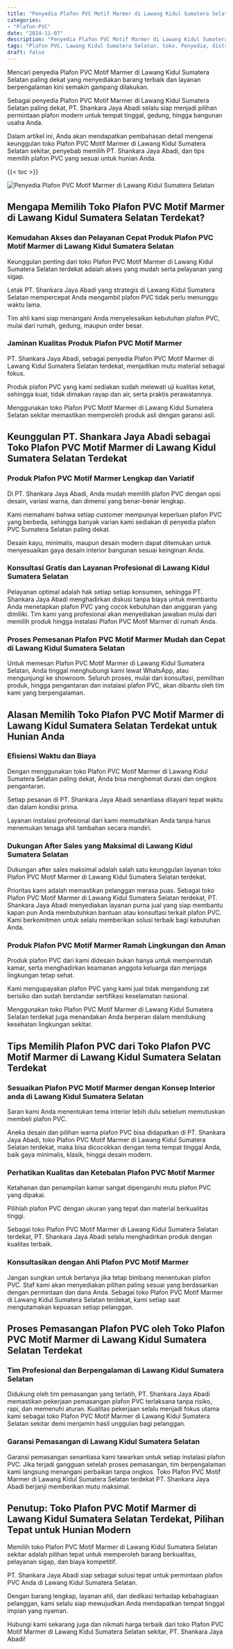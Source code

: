```yaml
---
title: "Penyedia Plafon PVC Motif Marmer di Lawang Kidul Sumatera Selatan"
categories: 
- "Plafon-PVC"
date: "2024-11-07"
description: "Penyedia Plafon PVC Motif Marmer di Lawang Kidul Sumatera Selatan untuk hunian, office, dan toko. Material unggulan, pilihan motif, warna menarik, dengan layanan pemasangan dikerjakan oleh tim ahli serta garansi resmi!|Jasa penyediaan Plafon PVC Motif Marmer di Lawang Kidul Sumatera Selatan untuk kebutuhan rumah, kantor, atau toko, dengan material unggulan dan penempatan oleh tim profesional serta kepastian resmi.|Solusi Plafon PVC Motif Marmer di Lawang Kidul Sumatera Selatan yang terbukti bagi tempat tinggal, perkantoran, serta gerai, bersama material terbaik dan instalasi ditangani oleh tim profesional dan kepastian resmi.|Distribusi Plafon PVC Motif Marmer di Lawang Kidul Sumatera Selatan bagi hunian, office, dan toko, dengan material berkualitas dan instalasi ditangani oleh tenaga ahli berpengalaman, lengkap dengan jaminan resmi.}"
tags: "Plafon PVC, Lawang Kidul Sumatera Selatan, toko, Penyedia, distributor"
draft: false
---
```


Mencari penyedia Plafon PVC Motif Marmer di Lawang Kidul Sumatera Selatan paling dekat yang menyediakan barang terbaik dan layanan berpengalaman kini semakin gampang dilakukan.

Sebagai penyedia Plafon PVC Motif Marmer di Lawang Kidul Sumatera Selatan paling dekat, PT. Shankara Jaya Abadi selalu siap menjadi pilihan permintaan plafon modern untuk tempat tinggal, gedung, hingga bangunan usaha Anda.

Dalam artikel ini, Anda akan mendapatkan pembahasan detail mengenai keunggulan toko Plafon PVC Motif Marmer di Lawang Kidul Sumatera Selatan sekitar, penyebab memilih PT. Shankara Jaya Abadi, dan tips memilih plafon PVC yang sesuai untuk hunian Anda.

{{< toc >}}

![Penyedia Plafon PVC Motif Marmer di Lawang Kidul Sumatera Selatan](/images/Plafon-PVC/Penyedia-Plafon-PVC-Motif-Marmer-di-Lawang-Kidul-Sumatera-Selatan.png)


## Mengapa Memilih Toko Plafon PVC Motif Marmer di Lawang Kidul Sumatera Selatan Terdekat?

### Kemudahan Akses dan Pelayanan Cepat Produk Plafon PVC Motif Marmer di Lawang Kidul Sumatera Selatan

Keunggulan penting dari toko Plafon PVC Motif Marmer di Lawang Kidul Sumatera Selatan terdekat adalah akses yang mudah serta pelayanan yang sigap.

Letak PT. Shankara Jaya Abadi yang strategis di Lawang Kidul Sumatera Selatan mempercepat Anda mengambil plafon PVC tidak perlu menunggu waktu lama.

Tim ahli kami siap menangani Anda menyelesaikan kebutuhan plafon PVC, mulai dari rumah, gedung, maupun order besar.

### Jaminan Kualitas Produk Plafon PVC Motif Marmer

PT. Shankara Jaya Abadi, sebagai penyedia Plafon PVC Motif Marmer di Lawang Kidul Sumatera Selatan terdekat, menjadikan mutu material sebagai fokus.

Produk plafon PVC yang kami sediakan sudah melewati uji kualitas ketat, sehingga kuat, tidak dimakan rayap dan air, serta praktis perawatannya.

Menggunakan toko Plafon PVC Motif Marmer di Lawang Kidul Sumatera Selatan sekitar memastikan memperoleh produk asli dengan garansi asli.

## Keunggulan PT. Shankara Jaya Abadi sebagai Toko Plafon PVC Motif Marmer di Lawang Kidul Sumatera Selatan Terdekat

### Produk Plafon PVC Motif Marmer Lengkap dan Variatif

Di PT. Shankara Jaya Abadi, Anda mudah memilih plafon PVC dengan opsi desain, variasi warna, dan dimensi yang benar-benar lengkap.

Kami memahami bahwa setiap customer mempunyai keperluan plafon PVC yang berbeda, sehingga banyak varian kami sediakan di penyedia plafon PVC Sumatera Selatan paling dekat.

Desain kayu, minimalis, maupun desain modern dapat ditemukan untuk menyesuaikan gaya desain interior bangunan sesuai keinginan Anda.

### Konsultasi Gratis dan Layanan Profesional di Lawang Kidul Sumatera Selatan

Pelayanan optimal adalah hak setiap setiap konsumen, sehingga PT. Shankara Jaya Abadi menghadirkan diskusi tanpa biaya untuk membantu Anda menetapkan plafon PVC yang cocok kebutuhan dan anggaran yang dimiliki. Tim kami yang profesional akan menyediakan jawaban mulai dari memilih produk hingga instalasi Plafon PVC Motif Marmer di rumah Anda.

### Proses Pemesanan Plafon PVC Motif Marmer Mudah dan Cepat di Lawang Kidul Sumatera Selatan

Untuk memesan Plafon PVC Motif Marmer di Lawang Kidul Sumatera Selatan, Anda tinggal menghubungi kami lewat WhatsApp, atau mengunjungi ke showroom. Seluruh proses, mulai dari konsultasi, pemilihan produk, hingga pengantaran dan instalasi plafon PVC, akan dibantu oleh tim kami yang berpengalaman.

## Alasan Memilih Toko Plafon PVC Motif Marmer di Lawang Kidul Sumatera Selatan Terdekat untuk Hunian Anda

### Efisiensi Waktu dan Biaya

Dengan menggunakan toko Plafon PVC Motif Marmer di Lawang Kidul Sumatera Selatan paling dekat, Anda bisa menghemat durasi dan ongkos pengantaran.

Setiap pesanan di PT. Shankara Jaya Abadi senantiasa dilayani tepat waktu dan dalam kondisi prima.

Layanan instalasi profesional dari kami memudahkan Anda tanpa harus menemukan tenaga ahli tambahan secara mandiri.

### Dukungan After Sales yang Maksimal di Lawang Kidul Sumatera Selatan

Dukungan after sales maksimal adalah salah satu keunggulan layanan toko Plafon PVC Motif Marmer di Lawang Kidul Sumatera Selatan terdekat.

Prioritas kami adalah memastikan pelanggan merasa puas. Sebagai toko Plafon PVC Motif Marmer di Lawang Kidul Sumatera Selatan terdekat, PT. Shankara Jaya Abadi menyediakan layanan purna jual yang siap membantu kapan pun Anda membutuhkan bantuan atau konsultasi terkait plafon PVC. Kami berkomitmen untuk selalu memberikan solusi terbaik bagi kebutuhan Anda.

### Produk Plafon PVC Motif Marmer Ramah Lingkungan dan Aman

Produk plafon PVC dari kami didesain bukan hanya untuk memperindah kamar, serta menghadirkan keamanan anggota keluarga dan menjaga lingkungan tetap sehat.

Kami mengupayakan plafon PVC yang kami jual tidak mengandung zat berisiko dan sudah berstandar sertifikasi keselamatan nasional.

Menggunakan toko Plafon PVC Motif Marmer di Lawang Kidul Sumatera Selatan terdekat juga menandakan Anda berperan dalam mendukung kesehatan lingkungan sekitar.

## Tips Memilih Plafon PVC dari Toko Plafon PVC Motif Marmer di Lawang Kidul Sumatera Selatan Terdekat

### Sesuaikan Plafon PVC Motif Marmer dengan Konsep Interior anda di Lawang Kidul Sumatera Selatan

Saran kami Anda menentukan tema interior lebih dulu sebelum memutuskan membeli plafon PVC.

Aneka desain dan pilihan warna plafon PVC bisa didapatkan di PT. Shankara Jaya Abadi, toko Plafon PVC Motif Marmer di Lawang Kidul Sumatera Selatan terdekat, maka bisa dicocokkan dengan tema tempat tinggal Anda, baik gaya minimalis, klasik, hingga desain modern.

### Perhatikan Kualitas dan Ketebalan Plafon PVC Motif Marmer

Ketahanan dan penampilan kamar sangat dipengaruhi mutu plafon PVC yang dipakai.

Pilihlah plafon PVC dengan ukuran yang tepat dan material berkualitas tinggi.

Sebagai toko Plafon PVC Motif Marmer di Lawang Kidul Sumatera Selatan terdekat, PT. Shankara Jaya Abadi selalu menghadirkan produk dengan kualitas terbaik.

### Konsultasikan dengan Ahli Plafon PVC Motif Marmer

Jangan sungkan untuk bertanya jika tetap bimbang menentukan plafon PVC. Staf kami akan menyediakan pilihan paling sesuai yang berdasarkan dengan permintaan dan dana Anda. Sebagai toko Plafon PVC Motif Marmer di Lawang Kidul Sumatera Selatan terdekat, kami setiap saat mengutamakan kepuasan setiap pelanggan.

## Proses Pemasangan Plafon PVC oleh Toko Plafon PVC Motif Marmer di Lawang Kidul Sumatera Selatan Terdekat

### Tim Profesional dan Berpengalaman di Lawang Kidul Sumatera Selatan

Didukung oleh tim pemasangan yang terlatih, PT. Shankara Jaya Abadi memastikan pekerjaan pemasangan plafon PVC terlaksana tanpa risiko, rapi, dan memenuhi aturan. Kualitas pekerjaan selalu menjadi fokus utama kami sebagai toko Plafon PVC Motif Marmer di Lawang Kidul Sumatera Selatan sekitar demi menjamin hasil unggulan bagi pelanggan.

### Garansi Pemasangan di Lawang Kidul Sumatera Selatan

Garansi pemasangan senantiasa kami tawarkan untuk setiap instalasi plafon PVC. Jika terjadi gangguan setelah proses pemasangan, tim berpengalaman kami langsung menangani perbaikan tanpa ongkos. Toko Plafon PVC Motif Marmer di Lawang Kidul Sumatera Selatan terdekat PT. Shankara Jaya Abadi berjanji memberikan mutu maksimal.

## Penutup: Toko Plafon PVC Motif Marmer di Lawang Kidul Sumatera Selatan Terdekat, Pilihan Tepat untuk Hunian Modern

Memilih toko Plafon PVC Motif Marmer di Lawang Kidul Sumatera Selatan sekitar adalah pilihan tepat untuk memperoleh barang berkualitas, pelayanan sigap, dan biaya kompetitif.

PT. Shankara Jaya Abadi siap sebagai solusi tepat untuk permintaan plafon PVC Anda di Lawang Kidul Sumatera Selatan.

Dengan barang lengkap, layanan ahli, dan dedikasi terhadap kebahagiaan pelanggan, kami selalu siap mewujudkan Anda mendapatkan tempat tinggal impian yang nyaman.

Hubungi kami sekarang juga dan nikmati harga terbaik dari toko Plafon PVC Motif Marmer di Lawang Kidul Sumatera Selatan sekitar, PT. Shankara Jaya Abadi!